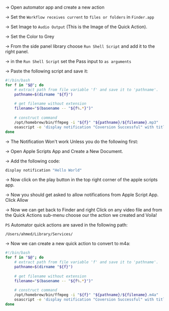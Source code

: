 
→ Open automator app and create a new action

→ Set the `Workflow receives current` to `files or folders` in `Finder.app`

→ Set Image to `Audio Output` (This is the Image of the Quick Action).

→ Set the Color to Grey

→ From the side panel library choose `Run Shell Script` and add it to the right panel. 

→ in the `Run Shell Script` set the Pass input to `as arguments` 

→ Paste the following script and save it: 

```sh
#!/bin/bash
for f in "$@"; do
    # extract path from file variable 'f' and save it to 'pathname'.
    pathname=$(dirname "${f}") 
    
    # get filename without extension
    filename="$(basename -- "${f%.*}")"
    
    # construct command
    /opt/homebrew/bin/ffmpeg -i "${f}" "${pathname}/${filename}.mp3"
	osascript -e 'display notification "Coversion Successful" with title "Done!"'
done
```

→ The Notification Won't work Unless you do the following first:

→ Open Apple Scripts App and Create a New Document. 

→ Add the following code: 

```sh
display notification "Hello World"
```

→ Now click on the play button in the top right corner of the apple scripts app. 

→ Now you should get asked to allow notifications from Apple Script App. Click Allow

→ Now we can get back to Finder and right Click on any video file and from the Quick Actions sub-menu choose our the action we created and Voila!

`PS` Automator quick actions are saved in the following path: 

```
/Users/ahmed/Library/Services/
```

→ Now we can create a new quick action to convert to m4a: 

```sh
#!/bin/bash
for f in "$@"; do
    # extract path from file variable 'f' and save it to 'pathname'.
    pathname=$(dirname "${f}") 
    
    # get filename without extension
    filename="$(basename -- "${f%.*}")"
    
    # construct command
    /opt/homebrew/bin/ffmpeg -i "${f}" "${pathname}/${filename}.m4a"
	osascript -e 'display notification "Coversion Successful" with title "Done!"'
done
```

